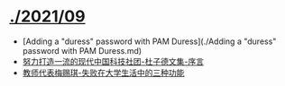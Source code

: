 # [./2021/09](./2021/09)

* [Adding a "duress" password with PAM Duress](./Adding a "duress" password with PAM Duress.md)
* [努力打造一流的现代中国科技社团-杜子德文集-序言](./努力打造一流的现代中国科技社团-杜子德文集-序言.md)
* [教师代表梅赐琪-失败在大学生活中的三种功能](./教师代表梅赐琪-失败在大学生活中的三种功能.md)

